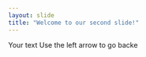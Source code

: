 ```yaml
---
layout: slide
title: "Welcome to our second slide!"
---
```

Your text
Use the left arrow to go backe
